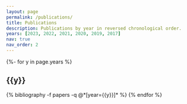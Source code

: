 ```yaml
---
layout: page
permalink: /publications/
title: Publications
description: Publications by year in reversed chronological order.
years: [2023, 2022, 2021, 2020, 2019, 2017]
nav: true
nav_order: 2
---
```

<!-- _pages/publications.md -->
<div class="publications">

{%- for y in page.years %}
  <h2 class="year">{{y}}</h2>
  {% bibliography -f papers -q @*[year={{y}}]* %}
{% endfor %}

</div>
